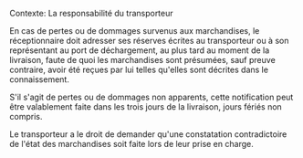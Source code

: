 Contexte: La responsabilité du transporteur

En cas de pertes ou de dommages survenus aux marchandises, le réceptionnaire doit adresser ses réserves écrites au transporteur ou à son représentant au port de déchargement, au plus tard au moment de la livraison, faute de quoi les marchandises sont présumées, sauf preuve contraire, avoir été reçues par lui telles qu'elles sont décrites dans le connaissement.

S'il s'agit de pertes ou de dommages non apparents, cette notification peut être valablement faite dans les trois jours de la livraison, jours fériés non compris.

Le transporteur a le droit de demander qu'une constatation contradictoire de l'état des marchandises soit faite lors de leur prise en charge.
